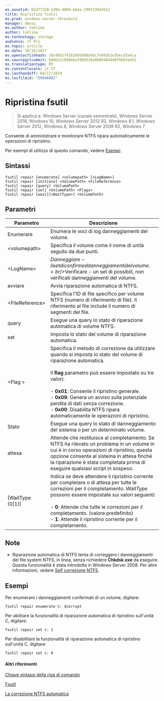 ```yaml
---
ms.assetid: 62d77150-1d9e-4069-ab4a-299f33024912
title: Ripristina fsutil
ms.prod: windows-server-threshold
manager: dmoss
ms.author: toklima
author: toklima
ms.technology: storage
audience: IT Pro
ms.topic: article
ms.date: 10/16/2017
ms.openlocfilehash: 18c06b1f426105b098a5dc7e992b1e3becd3a4ca
ms.sourcegitcommit: 0d0b32c8986ba7db9536e0b8648d4ddf9b03e452
ms.translationtype: MT
ms.contentlocale: it-IT
ms.lasthandoff: 04/17/2019
ms.locfileid: "59846682"
---
```

# <a name="fsutil-repair"></a>Ripristina fsutil
>Si applica a: Windows Server (canale semestrale), Windows Server 2016, Windows 10, Windows Server 2012 R2, Windows 8.1, Windows Server 2012, Windows 8, Windows Server 2008 R2, Windows 7

Consente di amministrare e monitorare NTFS ripara automaticamente le operazioni di ripristino.

Per esempi di utilizzo di questo comando, vedere [Esempi](#BKMK_examples).

## <a name="syntax"></a>Sintassi

```
fsutil repair [enumerate] <volumepath> [<LogName>]
fsutil repair [initiate] <VolumePath> <FileReference>
fsutil repair [query] <VolumePath>
fsutil repair [set] <VolumePath> <Flags>
fsutil repair [wait][<WaitType>] <VolumePath>

```

## <a name="parameters"></a>Parametri

|Parametro|Descrizione|
|-------------|---------------|
|Enumerare|Enumera le voci di log danneggiamenti del volume.|
|\<volumepath>|Specifica il volume come il nome di unità seguito da due punti.|
|\<LogName>|$Danneggiare - il set di confirmed danneggiamenti del volume.<br />$Verificare - un set di possibili, non verificati danneggiamenti del volume.|
|avviare|Avvia riparazione automatica di NTFS.|
|\<FileReference>|Specifica l'ID di file specifico per volume NTFS (numero di riferimento di file). Il riferimento al file include il numero di segmenti del file.|
|query|Esegue una query lo stato di riparazione automatica di volume NTFS.|
|set|Imposta lo stato del volume di riparazione automatica.|
|\<Flag >|Specifica il metodo di correzione da utilizzare quando si imposta lo stato del volume di riparazione automatica.<br /><br />Il **flag** parametro può essere impostato su tre valori:<br /><br />-   **0x01**: Consente il ripristino generale.<br />-   **0x09**: Genera un avviso sulla potenziale perdita di dati senza correzione.<br />-   **0x00**: Disabilita NTFS ripara automaticamente le operazioni di ripristino.|
|Stato|Esegue una query lo stato di danneggiamento del sistema o per un determinato volume.|
|attesa|Attende che restituisce al completamento. Se NTFS ha rilevato un problema in un volume in cui è in corso operazioni di ripristino, questa opzione consente al sistema in attesa finché la riparazione è stata completata prima di eseguire qualsiasi script in sospeso.|
|[WaitType {0&#124;1}]|Indica se deve attendere il ripristino corrente per completare o di attesa per tutte le correzioni per il completamento. *WaitType* possono essere impostate sui valori seguenti:<br /><br />-   **0**: Attende che tutte le correzioni per il completamento. (valore predefinito)<br />-   **1**: Attende il ripristino corrente per il completamento.|

## <a name="remarks"></a>Note

-   Riparazione automatica di NTFS tenta di correggere i danneggiamenti del file system NTFS, in linea, senza richiedere **Chkdsk.exe** da eseguire. Questa funzionalità è stata introdotta in Windows Server 2008. Per altre informazioni, vedere [Self correzione NTFS](https://go.microsoft.com/fwlink/?LinkID=165401).

## <a name="BKMK_examples"></a>Esempi

Per enumerare i danneggiamenti confermati di un volume, digitare:

```
fsutil repair enumerate C: $Corrupt 
```

Per abilitare la funzionalità di riparazione automatica di ripristino sull'unità C, digitare:

```
fsutil repair set c: 1
```

Per disabilitare la funzionalità di riparazione automatica di ripristino sull'unità C, digitare:

```
fsutil repair set c: 0
```

#### <a name="additional-references"></a>Altri riferimenti
[Chiave sintassi della riga di comando](Command-Line-Syntax-Key.md)

[Fsutil](Fsutil.md)

[La correzione NTFS automatica](https://go.microsoft.com/fwlink/?LinkID=165401)


